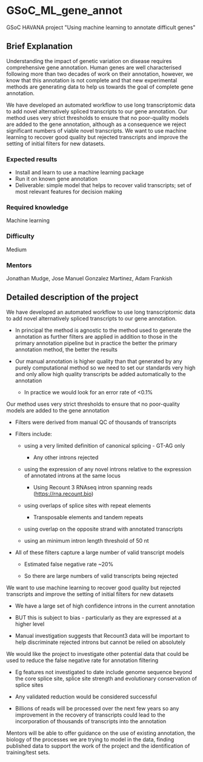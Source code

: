 # GSoC_ML_gene_annot
GSoC HAVANA project "Using machine learning to annotate difficult genes"

## Brief Explanation

Understanding the impact of genetic variation on disease requires comprehensive gene annotation. Human genes are well characterised following more than two decades of work on their annotation, however, we know that this annotation is not complete and that new experimental methods are generating data to help us towards the goal of complete gene annotation. 

We have developed an automated workflow to use long transcriptomic data to add novel alternatively spliced transcripts to our gene annotation. Our method uses very strict thresholds to ensure that no poor-quality models are added to the gene annotation, although as a consequence we reject significant numbers of viable novel transcripts. We want to use machine learning to recover good quality but rejected transcripts and improve the setting of initial filters for new datasets.

### Expected results

- Install and learn to use a machine learning package
- Run it on known gene annotation
- Deliverable: simple model that helps to recover valid transcripts; set of most relevant features for decision making

### Required knowledge

Machine learning

### Difficulty

Medium

### Mentors

Jonathan Mudge, Jose Manuel Gonzalez Martinez, Adam Frankish



## Detailed description of the project
We have developed an automated workflow to use long transcriptomic data to add novel alternatively spliced transcripts to our gene annotation.

- In principal the method is agnostic to the method used to generate the annotation as further filters are applied in addition to those in the primary annotation pipeline but in practice the better the primary annotation method, the better the results

- Our manual annotation is higher quality than that generated by any purely computational method so we need to set our standards very high and only allow high quality transcripts be added automatically to the annotation

  - In practice we would look for an error rate of <0.1%


Our method uses very strict thresholds to ensure that no poor-quality models are added to the gene annotation

- Filters were derived from manual QC of thousands of transcripts

- Filters include:

  - using a very limited definition of canonical splicing - GT-AG only

    - Any other introns rejected

  - using the expression of any novel introns relative to the expression of annotated introns at the same locus

    - Using Recount 3 RNAseq intron spanning reads (https://rna.recount.bio)

  - using overlaps of splice sites with repeat elements

    - Transposable elements and tandem repeats

  - using overlap on the opposite strand with annotated transcripts
  - using an minimum intron length threshold of 50 nt

- All of these filters capture a large number of valid transcript models

  - Estimated false negative rate ~20%

  - So there are large numbers of valid transcripts being rejected


We want to use machine learning to recover good quality but rejected transcripts and improve the setting of initial filters for new datasets

- We have a large set of high confidence introns in the current annotation

- BUT this is subject to bias - particularly as they are expressed at a higher level

- Manual investigation suggests that Recount3 data will be important to help discriminate rejected introns but cannot be relied on absolutely


We would like the project to investigate other potential data that could be used to reduce the false negative rate for annotation filtering

- Eg features not investigated to date include genome sequence beyond the core splice site, splice site strength and evolutionary conservation of splice sites

- Any validated reduction would be considered successful

- Billions of reads will be processed over the next few years so any improvement in the recovery of transcripts could lead to the incorporation of thousands of transcripts into the annotation


Mentors will be able to offer guidance on the use of existing annotation, the biology of the processes we are trying to model in the data, finding published data to support the work of the project and the identification of training/test sets.
